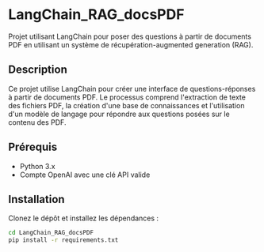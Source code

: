 # LangChain_RAG_docsPDF

Projet utilisant LangChain pour poser des questions à partir de documents PDF en utilisant un système de récupération-augmented generation (RAG).

## Description

Ce projet utilise LangChain pour créer une interface de questions-réponses à partir de documents PDF. Le processus comprend l'extraction de texte des fichiers PDF, la création d'une base de connaissances et l'utilisation d'un modèle de langage pour répondre aux questions posées sur le contenu des PDF.

## Prérequis

- Python 3.x
- Compte OpenAI avec une clé API valide

## Installation

Clonez le dépôt et installez les dépendances :

```bash
cd LangChain_RAG_docsPDF
pip install -r requirements.txt
